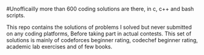 #Unofficailly more than 600 coding solutions are there, in c, c++ and bash scripts. 

This repo contains the solutions of problems I solved but never submitted on any coding platforms, Before taking part in actual contests.
This set of solutions is mainly of codeforces beginner rating, codechef beginner rating, academic lab exercises and of few books.

